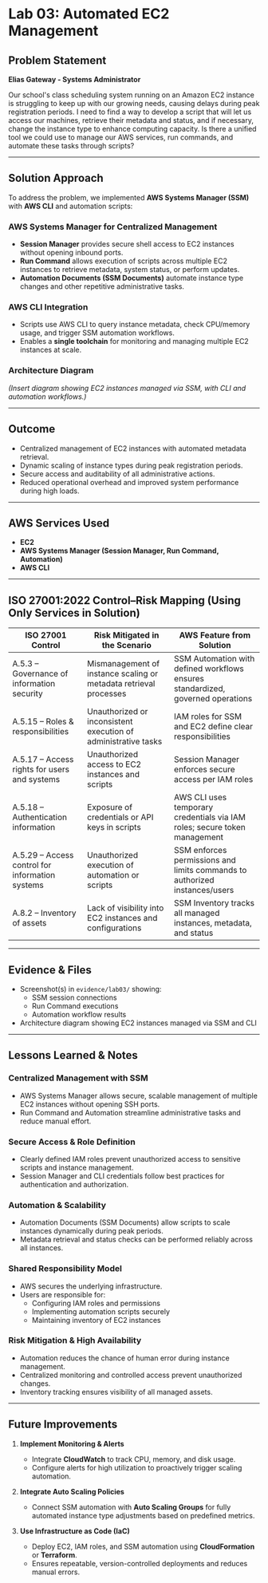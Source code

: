 # Lab 03: Automated EC2 Management

## Problem Statement

**Elias Gateway -  Systems Administrator** 


Our school's class scheduling system running on an Amazon EC2 instance is struggling to keep up with our growing needs, causing delays during peak registration periods. I need to find a way to develop a script that will let us access our machines, retrieve their metadata and status, and if necessary, change the instance type to enhance computing capacity. Is there a unified tool we could use to manage our AWS services, run commands, and automate these tasks through scripts?

---

## Solution Approach

To address the problem, we implemented **AWS Systems Manager (SSM)** with **AWS CLI** and automation scripts:

### AWS Systems Manager for Centralized Management
- **Session Manager** provides secure shell access to EC2 instances without opening inbound ports.
- **Run Command** allows execution of scripts across multiple EC2 instances to retrieve metadata, system status, or perform updates.
- **Automation Documents (SSM Documents)** automate instance type changes and other repetitive administrative tasks.

### AWS CLI Integration
- Scripts use AWS CLI to query instance metadata, check CPU/memory usage, and trigger SSM automation workflows.
- Enables a **single toolchain** for monitoring and managing multiple EC2 instances at scale.

### Architecture Diagram
*(Insert diagram showing EC2 instances managed via SSM, with CLI and automation workflows.)*

---

## Outcome
- Centralized management of EC2 instances with automated metadata retrieval.
- Dynamic scaling of instance types during peak registration periods.
- Secure access and auditability of all administrative actions.
- Reduced operational overhead and improved system performance during high loads.

---

## AWS Services Used
- **EC2**
- **AWS Systems Manager (Session Manager, Run Command, Automation)**
- **AWS CLI**

---

## ISO 27001:2022 Control–Risk Mapping (Using Only Services in Solution)

| ISO 27001 Control | Risk Mitigated in the Scenario | AWS Feature from Solution |
|------------------|--------------------------------|---------------------------|
| A.5.3 – Governance of information security | Mismanagement of instance scaling or metadata retrieval processes | SSM Automation with defined workflows ensures standardized, governed operations |
| A.5.15 – Roles & responsibilities | Unauthorized or inconsistent execution of administrative tasks | IAM roles for SSM and EC2 define clear responsibilities |
| A.5.17 – Access rights for users and systems | Unauthorized access to EC2 instances and scripts | Session Manager enforces secure access per IAM roles |
| A.5.18 – Authentication information | Exposure of credentials or API keys in scripts | AWS CLI uses temporary credentials via IAM roles; secure token management |
| A.5.29 – Access control for information systems | Unauthorized execution of automation or scripts | SSM enforces permissions and limits commands to authorized instances/users |
| A.8.2 – Inventory of assets | Lack of visibility into EC2 instances and configurations | SSM Inventory tracks all managed instances, metadata, and status |

---

## Evidence & Files

- Screenshot(s) in `evidence/lab03/` showing:
    - SSM session connections
    - Run Command executions
    - Automation workflow results
- Architecture diagram showing EC2 instances managed via SSM and CLI

---

## Lessons Learned & Notes

### Centralized Management with SSM
- AWS Systems Manager allows secure, scalable management of multiple EC2 instances without opening SSH ports.
- Run Command and Automation streamline administrative tasks and reduce manual effort.

### Secure Access & Role Definition
- Clearly defined IAM roles prevent unauthorized access to sensitive scripts and instance management.
- Session Manager and CLI credentials follow best practices for authentication and authorization.

### Automation & Scalability
- Automation Documents (SSM Documents) allow scripts to scale instances dynamically during peak periods.
- Metadata retrieval and status checks can be performed reliably across all instances.

### Shared Responsibility Model
- AWS secures the underlying infrastructure.
- Users are responsible for:
    - Configuring IAM roles and permissions
    - Implementing automation scripts securely
    - Maintaining inventory of EC2 instances

### Risk Mitigation & High Availability
- Automation reduces the chance of human error during instance management.
- Centralized monitoring and controlled access prevent unauthorized changes.
- Inventory tracking ensures visibility of all managed assets.

---

## Future Improvements

1. **Implement Monitoring & Alerts**
   - Integrate **CloudWatch** to track CPU, memory, and disk usage.
   - Configure alerts for high utilization to proactively trigger scaling automation.

2. **Integrate Auto Scaling Policies**
   - Connect SSM automation with **Auto Scaling Groups** for fully automated instance type adjustments based on predefined metrics.

3. **Use Infrastructure as Code (IaC)**
   - Deploy EC2, IAM roles, and SSM automation using **CloudFormation** or **Terraform**.
   - Ensures repeatable, version-controlled deployments and reduces manual errors.
